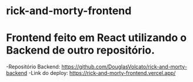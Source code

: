 # rick-and-morty-frontend

# Frontend feito em React utilizando o Backend de outro repositório.
-Repositório Backend: https://github.com/DouglasVolcato/rick-and-morty-backend
-Link do deploy: https://rick-and-morty-frontend.vercel.app/
